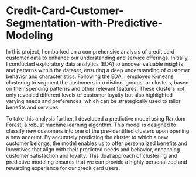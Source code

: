 # Credit-Card-Customer-Segmentation-with-Predictive-Modeling
In this project, I embarked on a comprehensive analysis of credit card customer data to enhance our understanding and service offerings. Initially, I conducted exploratory data analytics (EDA) to uncover valuable insights and patterns within the dataset, ensuring a deep understanding of customer behavior and characteristics. Following the EDA, I employed K-means clustering to segment the customers into distinct groups, or clusters, based on their spending patterns and other relevant features. These clusters not only revealed different levels of customer loyalty but also highlighted varying needs and preferences, which can be strategically used to tailor benefits and services.

To take this analysis further, I developed a predictive model using Random Forest, a robust machine learning algorithm. This model is designed to classify new customers into one of the pre-identified clusters upon opening a new account. By accurately predicting the cluster to which a new customer belongs, the model enables us to offer personalized benefits and incentives that align with their predicted needs and behavior, enhancing customer satisfaction and loyalty. This dual approach of clustering and predictive modeling ensures that we can provide a highly personalized and rewarding experience for our credit card users.

